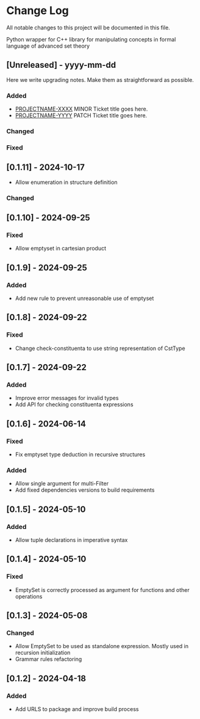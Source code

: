 # Change Log

All notable changes to this project will be documented in this file.

Python wrapper for C++ library for manipulating concepts in formal language of advanced set theory

## [Unreleased] - yyyy-mm-dd

Here we write upgrading notes. Make them as straightforward as possible.

### Added

- [PROJECTNAME-XXXX](http://tickets.projectname.com/browse/PROJECTNAME-XXXX)
  MINOR Ticket title goes here.
- [PROJECTNAME-YYYY](http://tickets.projectname.com/browse/PROJECTNAME-YYYY)
  PATCH Ticket title goes here.

### Changed

### Fixed

## [0.1.11] - 2024-10-17

- Allow enumeration in structure definition

### Changed

## [0.1.10] - 2024-09-25

### Fixed

- Allow emptyset in cartesian product

## [0.1.9] - 2024-09-25

### Added

- Add new rule to prevent unreasonable use of emptyset

## [0.1.8] - 2024-09-22

### Fixed

- Change check-constituenta to use string representation of CstType

## [0.1.7] - 2024-09-22

### Added

- Improve error messages for invalid types
- Add API for checking constituenta expressions

## [0.1.6] - 2024-06-14

### Fixed

- Fix emptyset type deduction in recursive structures

### Added

- Allow single argument for multi-Filter
- Add fixed dependencies versions to build requirements

## [0.1.5] - 2024-05-10

### Added

- Allow tuple declarations in imperative syntax

## [0.1.4] - 2024-05-10

### Fixed

- EmptySet is correctly processed as argument for functions and other operations

## [0.1.3] - 2024-05-08

### Changed

- Allow EmptySet to be used as standalone expression. Mostly used in recursion initialization
- Grammar rules refactoring

## [0.1.2] - 2024-04-18

### Added

- Add URLS to package and improve build process
